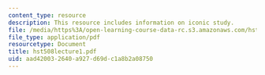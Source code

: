 ```yaml
---
content_type: resource
description: This resource includes information on iconic study.
file: /media/https%3A/open-learning-course-data-rc.s3.amazonaws.com/hst-508-quantitative-genomics-fall-2005/aad420032640a927d69dc1a8b2a08750_hst508lecture1.pdf
file_type: application/pdf
resourcetype: Document
title: hst508lecture1.pdf
uid: aad42003-2640-a927-d69d-c1a8b2a08750
---
```

